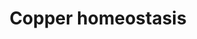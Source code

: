 ---
annotations:
- id: PW:0001002
  parent: regulatory pathway
  type: Pathway Ontology
  value: copper homeostasis pathway
authors:
- Gdannag
- MaintBot
- Egonw
- Giorgia
- Khanspers
- Ariutta
- Marvin M2
- Eweitz
citedin:
- link: PMC7817261
  title: Transcriptome Profiling of Human Follicle Dermal Papilla Cells in response
    to Porphyra-334 Treatment by RNA-Seq (2021)
- link: PMC7859841
  title: gprofiler2 -- an R package for gene list functional enrichment analysis and
    namespace conversion toolset g:Profiler (2020)
- link: 10.1016/j.humgen.2022.201135
  title: In silico transcriptional analysis of asymptomatic and severe COVID-19 patients
    reveals the susceptibility of severe patients to other comorbidities and non-viral
    pathological conditions (2023)
- link: PMC10752971
  title: PGF2α induces a pro-labour phenotypical switch in human myometrial cells
    that can be inhibited with PGF2α receptor antagonists (2023)
- link: PMC9785216
  title: Comparative RNA-Sequencing Analysis Reveals High Complexity and Heterogeneity
    of Transcriptomic and Immune Profiles in Hepatocellular Carcinoma Tumors of Viral
    (HBV, HCV) and Non-Viral Etiology (2022)
communities: []
description: Copper is a redox-active transition metal and an essential trace element
  for life. It is a catalytic cofactor for numerous enzymes involved in critical biological
  processes (e.g. detoxification by oxygen free radicals, angiogenesis, pigmentation,
  peptide hormone production, etc.). However, "free" copper is harmful for cells because
  it can generate ROS that leads to cellular damage. Thus, all organisms and cells
  maintain a tight control of its uptake, trafficking and export. This process is
  rather intricate and requires an interplay between numerous biomolecules (e.g. proteins,
  metabolites) that act as copper ions importers (CTR1, CTR2, DMT1, Prp, APP), chaperones
  (CCS, ATOX1, COX17, COMMD1) and exporters (ATP7A, ATP7B). Copper ions and Cu-independent
  stimuli (hormone, oxygen, phosphorylation and ubiquination) seem to affect localization
  and expression of Cu-transporters and chaperones. Potential targets of copper ions
  seem to be crucial signaling pathways, such as PI3K/Akt, in which copper induces
  insulin-like effects. Copper dyshomeostasis could be implicated in cancer and a
  number of neurodegenerative diseases, including Alzheimer's disease, Parkinson's
  disease, prion disease and ALS.  Proteins on this pathway have targeted assays available
  via the [CPTAC Assay Portal](https://assays.cancer.gov/available_assays?wp_id=WP3286).
last-edited: 2025-03-11
ndex: 86c563a9-8b66-11eb-9e72-0ac135e8bacf
organisms:
- Homo sapiens
redirect_from:
- /index.php/Pathway:WP3286
- /instance/WP3286
- /instance/WP3286_r137968
revision: r137968
schema-jsonld:
- '@context': https://schema.org/
  '@id': https://wikipathways.github.io/pathways/WP3286.html
  '@type': Dataset
  creator:
    '@type': Organization
    name: WikiPathways
  description: Copper is a redox-active transition metal and an essential trace element
    for life. It is a catalytic cofactor for numerous enzymes involved in critical
    biological processes (e.g. detoxification by oxygen free radicals, angiogenesis,
    pigmentation, peptide hormone production, etc.). However, "free" copper is harmful
    for cells because it can generate ROS that leads to cellular damage. Thus, all
    organisms and cells maintain a tight control of its uptake, trafficking and export.
    This process is rather intricate and requires an interplay between numerous biomolecules
    (e.g. proteins, metabolites) that act as copper ions importers (CTR1, CTR2, DMT1,
    Prp, APP), chaperones (CCS, ATOX1, COX17, COMMD1) and exporters (ATP7A, ATP7B).
    Copper ions and Cu-independent stimuli (hormone, oxygen, phosphorylation and ubiquination)
    seem to affect localization and expression of Cu-transporters and chaperones.
    Potential targets of copper ions seem to be crucial signaling pathways, such as
    PI3K/Akt, in which copper induces insulin-like effects. Copper dyshomeostasis
    could be implicated in cancer and a number of neurodegenerative diseases, including
    Alzheimer's disease, Parkinson's disease, prion disease and ALS.  Proteins on
    this pathway have targeted assays available via the [CPTAC Assay Portal](https://assays.cancer.gov/available_assays?wp_id=WP3286).
  keywords:
  - ADAM10
  - ADAM17
  - ADAM9
  - AKT
  - APC
  - APP
  - ATOX1
  - ATP7A
  - ATP7B
  - BACE1
  - CASP3
  - CCND1
  - CCS
  - COMMD1
  - COX11
  - COX17
  - CPHL1P
  - Cu+
  - Cu2+
  - FOXO1
  - FOXO3
  - GSK3B
  - JUN
  - MAPT
  - MDM2
  - MT1A
  - MT1B
  - MT1E
  - MT1F
  - MT1G
  - MT1H
  - MT1JP
  - MT1L
  - MT1X
  - MT2A
  - MT3
  - MT4
  - MTF1
  - MTF2
  - PIK3CA
  - PRNP
  - PTEN
  - SCO1
  - SCO2
  - SLC11A2
  - SLC31A1
  - SLC31A2
  - SOD1
  - SOD3
  - SP1
  - STEAP1
  - STEAP2
  - STEAP3
  - STEAP4
  - TP53
  - XAF1
  - XIAP
  license: CC0
  name: Copper homeostasis
seo: CreativeWork
title: Copper homeostasis
wpid: WP3286
---